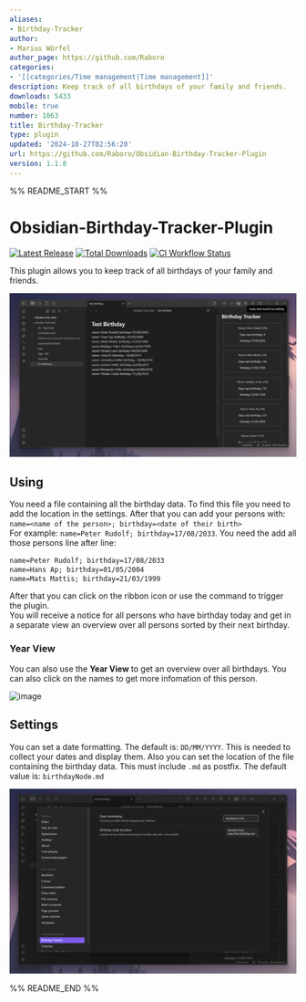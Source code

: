 ```yaml
---
aliases:
- Birthday-Tracker
author:
- Marius Wörfel
author_page: https://github.com/Raboro
categories:
- '[[categories/Time management|Time management]]'
description: Keep track of all birthdays of your family and friends.
downloads: 5433
mobile: true
number: 1063
title: Birthday-Tracker
type: plugin
updated: '2024-10-27T02:56:20'
url: https://github.com/Raboro/Obsidian-Birthday-Tracker-Plugin
version: 1.1.8
---
```


%% README_START %%

# Obsidian-Birthday-Tracker-Plugin

[![Latest Release](https://img.shields.io/github/v/release/Raboro/Obsidian-Birthday-Tracker-Plugin?include_prereleases&sort=semver&style=for-the-badge)](https://github.com/Raboro/Obsidian-Birthday-Tracker-Plugin/releases/latest) [![Total Downloads](https://img.shields.io/github/downloads/Raboro/Obsidian-Birthday-Tracker-Plugin/total?style=for-the-badge)](https://github.com/Raboro/Obsidian-Birthday-Tracker-Plugin/releases/latest)
[![CI Workflow Status](https://img.shields.io/github/actions/workflow/status/Raboro/Obsidian-Birthday-Tracker-Plugin/ci.yml?branch=master&logo=github&style=for-the-badge)](https://github.com/Raboro/Obsidian-Birthday-Tracker-Plugin/actions/workflows/ci.yml)

This plugin allows you to keep track of all birthdays of your family and friends.

![Demo image](https://raw.githubusercontent.com/Raboro/Obsidian-Birthday-Tracker-Plugin/HEAD/assets/demoPlugin.png)

## Using
You need a file containing all the birthday data.
To find this file you need to add the location in the settings. After that you can add your persons with:
``name=<name of the person>; birthday=<date of their birth>`` \
For example: ``name=Peter Rudolf; birthday=17/08/2033``.
You need the add all those persons line after line:
```
name=Peter Rudolf; birthday=17/08/2033
name=Hans Ap; birthday=01/05/2004
name=Mats Mattis; birthday=21/03/1999
```

After that you can click on the ribbon icon or use the command to trigger the plugin. \
You will receive a notice for all persons who have birthday today and get in a separate view an overview over all persons sorted by their next birthday.

### Year View
You can also use the **Year View** to get an overview over all birthdays. You can also click on the names to get more infomation of this person.

![image](https://github.com/Raboro/Obsidian-Birthday-Tracker-Plugin/assets/88288557/9b2a1915-3e2a-42e7-ba94-e6140b484ff4)


## Settings
You can set a date formatting. The default is: ``DD/MM/YYYY``. This is needed to collect your dates and display them. Also you can set the location of the file containing the birthday data. This must include `.md` as postfix. The default value is: `birthdayNode.md`

![Demo settings](https://raw.githubusercontent.com/Raboro/Obsidian-Birthday-Tracker-Plugin/HEAD/assets/demoSettings.png)


%% README_END %%